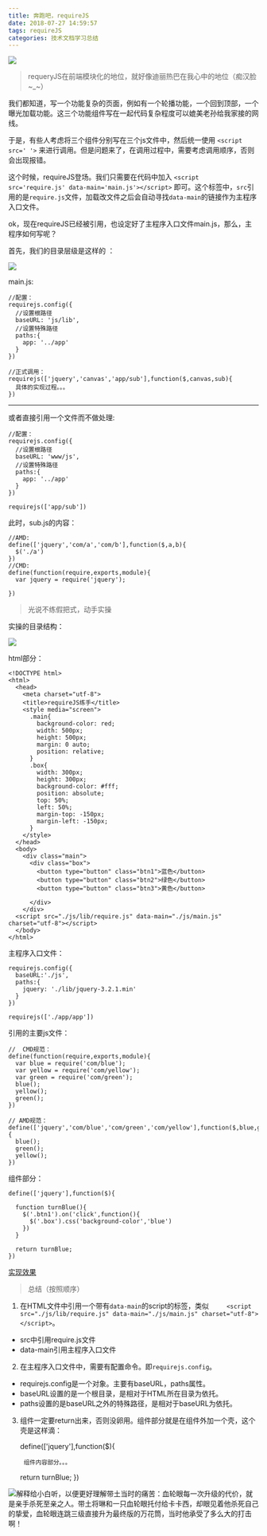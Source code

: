 ```yaml
---
title: 奔跑吧，requireJS
date: 2018-07-27 14:59:57
tags: requireJS
categories: 技术文档学习总结
---
```


![](http://upload-images.jianshu.io/upload_images/3706166-d21bd740249c8e8b?imageMogr2/auto-orient/strip%7CimageView2/2/w/1240)

> requeryJS在前端模块化的地位，就好像迪丽热巴在我心中的地位（痴汉脸~_~）

我们都知道，写一个功能复杂的页面，例如有一个轮播功能，一个回到顶部，一个曝光加载功能。这三个功能组件写在一起代码复杂程度可以媲美老孙给我家接的网线。
<!-- more -->

于是，有些人考虑将三个组件分别写在三个js文件中，然后统一使用 `<script src=' '>` 来进行调用。但是问题来了，在调用过程中，需要考虑调用顺序，否则会出现报错。

这个时候，requireJS登场。我们只需要在代码中加入 `<script src='require.js' data-main='main.js'></script>` 即可。这个标签中，`src`引用的是`require.js`文件，加载改文件之后会自动寻找`data-main`的链接作为主程序入口文件。

ok，现在requireJS已经被引用，也设定好了主程序入口文件main.js，那么，主程序如何写呢？

首先，我们的目录层级是这样的 ：


![](http://upload-images.jianshu.io/upload_images/3706166-33a91c8feeb79da3.png?imageMogr2/auto-orient/strip%7CimageView2/2/w/1240)


main.js:

    //配置：
    requirejs.config({
      //设置根路径
      baseURL: 'js/lib',
      //设置特殊路径
      paths:{
        app: '../app'
      }
    })

    //正式调用：
    requirejs(['jquery','canvas','app/sub'],function($,canvas,sub){
      具体的实现过程。。。
    })
******
或者直接引用一个文件而不做处理:

    //配置：
    requirejs.config({
      //设置根路径
      baseURL: 'www/js',
      //设置特殊路径
      paths:{
        app: '../app'
      }
    })

    requirejs(['app/sub'])

此时，sub.js的内容：

    //AMD:
    define(['jquery','com/a','com/b'],function($,a,b){
      $('./a')
    })
    //CMD:
    define(function(require,exports,module){
      var jquery = require('jquery');

    })

> 光说不练假把式，动手实操

实操的目录结构：

![](http://upload-images.jianshu.io/upload_images/3706166-69cc442a78f205f3.png?imageMogr2/auto-orient/strip%7CimageView2/2/w/1240)

html部分：

    <!DOCTYPE html>
    <html>
      <head>
        <meta charset="utf-8">
        <title>requireJS练手</title>
        <style media="screen">
          .main{
            background-color: red;
            width: 500px;
            height: 500px;
            margin: 0 auto;
            position: relative;
          }
          .box{
            width: 300px;
            height: 300px;
            background-color: #fff;
            position: absolute;
            top: 50%;
            left: 50%;
            margin-top: -150px;
            margin-left: -150px;
          }
        </style>
      </head>
      <body>
        <div class="main">
          <div class="box">
            <button type="button" class="btn1">蓝色</button>
            <button type="button" class="btn2">绿色</button>
            <button type="button" class="btn3">黄色</button>

          </div>
        </div>
      <script src="./js/lib/require.js" data-main="./js/main.js" charset="utf-8"></script>
      </body>
    </html>

主程序入口文件：

    requirejs.config({
      baseURL:'./js',
      paths:{
        jquery: './lib/jquery-3.2.1.min'
      }
    })

    requirejs(['./app/app'])

引用的主要js文件：

    //  CMD规范：
    define(function(require,exports,module){
      var blue = require('com/blue');
      var yellow = require('com/yellow');
      var green = require('com/green');
      blue();
      yellow();
      green();
    })

    // AMD规范：
    define(['jquery','com/blue','com/green','com/yellow'],function($,blue,green,yellow){
      blue();
      green();
      yellow();
    })

组件部分：

    define(['jquery'],function($){

      function turnBlue(){
        $('.btn1').on('click',function(){
          $('.box').css('background-color','blue')
        })
      }
      
      return turnBlue;
    })

[实现效果](https://harrisking.github.io/myDemo/test/requirejs/r1/index.html)

> 总结（按照顺序）

1. 在HTML文件中引用一个带有`data-main`的script的标签，类似`      <script src="./js/lib/require.js" data-main="./js/main.js" charset="utf-8"></script>
`。
 - src中引用require.js文件
 - data-main引用主程序入口文件

2. 在主程序入口文件中，需要有配置命令。即`requirejs.config`。
 - requirejs.config是一个对象。主要有baseURL，paths属性。
 - baseURL设置的是一个根目录，是相对于HTML所在目录为依托。
 - paths设置的是baseURL之外的特殊路径，是相对于baseURL为依托。
3. 组件一定要return出来，否则没卵用。组件部分就是在组件外加一个壳，这个壳是这样滴：


    define(['jquery'],function($){

        组件内容部分。。。

      return turnBlue;
    })


![解释给小白听，以便更好理解带土当时的痛苦：血轮眼每一次升级的代价，就是亲手杀死至亲之人。带土将琳和一只血轮眼托付给卡卡西，却眼见着他杀死自己的挚爱，血轮眼连跳三级直接升为最终版的万花筒，当时他承受了多么大的打击啊！](http://upload-images.jianshu.io/upload_images/3706166-d20cfc35b5bdbd84.gif?imageMogr2/auto-orient/strip)